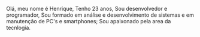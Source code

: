 Olá, meu nome é Henrique,
Tenho 23 anos,
Sou desenvolvedor e programador,
Sou formado em análise e desenvolvimento de sistemas e em manutenção de PC's e smartphones;
Sou apaixonado pela area da tecnlogia.
